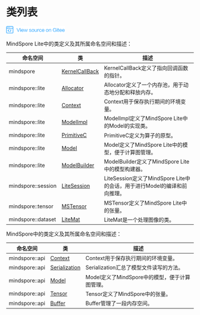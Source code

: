 # 类列表

<a href="https://gitee.com/mindspore/docs/blob/r1.1/docs/api_cpp/source_zh_cn/class_list.md" target="_blank"><img src="./_static/logo_source.png"></a>

MindSpore Lite中的类定义及其所属命名空间和描述：

| 命名空间 | 类 | 描述 |
| --- | --- | --- |
| mindspore | [KernelCallBack](https://www.mindspore.cn/doc/api_cpp/zh-CN/r1.1/mindspore.html#kernelcallback) | KernelCallBack定义了指向回调函数的指针。 |
| mindspore::lite | [Allocator](https://www.mindspore.cn/doc/api_cpp/zh-CN/r1.1/lite.html#allocator) | Allocator定义了一个内存池，用于动态地分配和释放内存。 |
| mindspore::lite | [Context](https://www.mindspore.cn/doc/api_cpp/zh-CN/r1.1/lite.html#context) | Context用于保存执行期间的环境变量。 |
| mindspore::lite | [ModelImpl](https://www.mindspore.cn/doc/api_cpp/zh-CN/r1.1/lite.html#modelimpl) | ModelImpl定义了MindSpore Lite中的Model的实现类。 |
| mindspore::lite | [PrimitiveC](https://www.mindspore.cn/doc/api_cpp/zh-CN/r1.1/lite.html#primitivec) | PrimitiveC定义为算子的原型。 |
| mindspore::lite | [Model](https://www.mindspore.cn/doc/api_cpp/zh-CN/r1.1/lite.html#model) | Model定义了MindSpore Lite中的模型，便于计算图管理。 |
| mindspore::lite | [ModelBuilder](https://www.mindspore.cn/doc/api_cpp/zh-CN/r1.1/lite.html#modelbuilder) | ModelBuilder定义了MindSpore Lite中的模型构建器。 |
| mindspore::session | [LiteSession](https://www.mindspore.cn/doc/api_cpp/zh-CN/r1.1/session.html#litesession) | LiteSession定义了MindSpore Lite中的会话，用于进行Model的编译和前向推理。 |
| mindspore::tensor | [MSTensor](https://www.mindspore.cn/doc/api_cpp/zh-CN/r1.1/tensor.html#mstensor) | MSTensor定义了MindSpore Lite中的张量。 |
| mindspore::dataset | [LiteMat](https://www.mindspore.cn/doc/api_cpp/zh-CN/r1.1/dataset.html#litemat) |LiteMat是一个处理图像的类。 |

MindSpore中的类定义及其所属命名空间和描述：

| 命名空间 | 类 | 描述 |
| --- | --- | --- |
| mindspore::api | [Context](https://www.mindspore.cn/doc/api_cpp/zh-CN/r1.1/api.html#context) | Context用于保存执行期间的环境变量。 |
| mindspore::api | [Serialization](https://www.mindspore.cn/doc/api_cpp/zh-CN/r1.1/api.html#serialization) | Serialization汇总了模型文件读写的方法。 |
| mindspore::api | [Model](https://www.mindspore.cn/doc/api_cpp/zh-CN/r1.1/api.html#model) | Model定义了MindSpore中的模型，便于计算图管理。 |
| mindspore::api | [Tensor](https://www.mindspore.cn/doc/api_cpp/zh-CN/r1.1/api.html#tensor) | Tensor定义了MindSpore中的张量。 |
| mindspore::api | [Buffer](https://www.mindspore.cn/doc/api_cpp/zh-CN/r1.1/api.html#buffer) | Buffer管理了一段内存空间。 |
